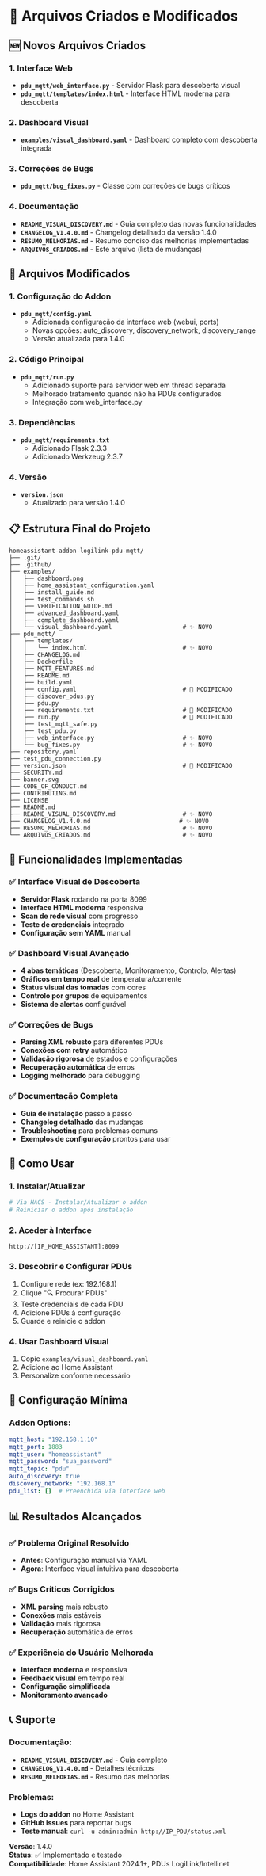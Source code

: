 # 📂 Arquivos Criados e Modificados

## 🆕 Novos Arquivos Criados

### 1. Interface Web
- **`pdu_mqtt/web_interface.py`** - Servidor Flask para descoberta visual
- **`pdu_mqtt/templates/index.html`** - Interface HTML moderna para descoberta

### 2. Dashboard Visual
- **`examples/visual_dashboard.yaml`** - Dashboard completo com descoberta integrada

### 3. Correções de Bugs
- **`pdu_mqtt/bug_fixes.py`** - Classe com correções de bugs críticos

### 4. Documentação
- **`README_VISUAL_DISCOVERY.md`** - Guia completo das novas funcionalidades
- **`CHANGELOG_V1.4.0.md`** - Changelog detalhado da versão 1.4.0
- **`RESUMO_MELHORIAS.md`** - Resumo conciso das melhorias implementadas
- **`ARQUIVOS_CRIADOS.md`** - Este arquivo (lista de mudanças)

## 🔧 Arquivos Modificados

### 1. Configuração do Addon
- **`pdu_mqtt/config.yaml`**
  - Adicionada configuração da interface web (webui, ports)
  - Novas opções: auto_discovery, discovery_network, discovery_range
  - Versão atualizada para 1.4.0

### 2. Código Principal
- **`pdu_mqtt/run.py`**
  - Adicionado suporte para servidor web em thread separada
  - Melhorado tratamento quando não há PDUs configurados
  - Integração com web_interface.py

### 3. Dependências
- **`pdu_mqtt/requirements.txt`**
  - Adicionado Flask 2.3.3
  - Adicionado Werkzeug 2.3.7

### 4. Versão
- **`version.json`**
  - Atualizado para versão 1.4.0

## 📋 Estrutura Final do Projeto

```
homeassistant-addon-logilink-pdu-mqtt/
├── .git/
├── .github/
├── examples/
│   ├── dashboard.png
│   ├── home_assistant_configuration.yaml
│   ├── install_guide.md
│   ├── test_commands.sh
│   ├── VERIFICATION_GUIDE.md
│   ├── advanced_dashboard.yaml
│   ├── complete_dashboard.yaml
│   └── visual_dashboard.yaml                    # ✨ NOVO
├── pdu_mqtt/
│   ├── templates/
│   │   └── index.html                           # ✨ NOVO
│   ├── CHANGELOG.md
│   ├── Dockerfile
│   ├── MQTT_FEATURES.md
│   ├── README.md
│   ├── build.yaml
│   ├── config.yaml                              # 🔧 MODIFICADO
│   ├── discover_pdus.py
│   ├── pdu.py
│   ├── requirements.txt                         # 🔧 MODIFICADO
│   ├── run.py                                   # 🔧 MODIFICADO
│   ├── test_mqtt_safe.py
│   ├── test_pdu.py
│   ├── web_interface.py                         # ✨ NOVO
│   └── bug_fixes.py                             # ✨ NOVO
├── repository.yaml
├── test_pdu_connection.py
├── version.json                                 # 🔧 MODIFICADO
├── SECURITY.md
├── banner.svg
├── CODE_OF_CONDUCT.md
├── CONTRIBUTING.md
├── LICENSE
├── README.md
├── README_VISUAL_DISCOVERY.md                   # ✨ NOVO
├── CHANGELOG_V1.4.0.md                         # ✨ NOVO
├── RESUMO_MELHORIAS.md                          # ✨ NOVO
└── ARQUIVOS_CRIADOS.md                          # ✨ NOVO
```

## 🎯 Funcionalidades Implementadas

### ✅ Interface Visual de Descoberta
- **Servidor Flask** rodando na porta 8099
- **Interface HTML moderna** responsiva
- **Scan de rede visual** com progresso
- **Teste de credenciais** integrado
- **Configuração sem YAML** manual

### ✅ Dashboard Visual Avançado
- **4 abas temáticas** (Descoberta, Monitoramento, Controlo, Alertas)
- **Gráficos em tempo real** de temperatura/corrente
- **Status visual das tomadas** com cores
- **Controlo por grupos** de equipamentos
- **Sistema de alertas** configurável

### ✅ Correções de Bugs
- **Parsing XML robusto** para diferentes PDUs
- **Conexões com retry** automático
- **Validação rigorosa** de estados e configurações
- **Recuperação automática** de erros
- **Logging melhorado** para debugging

### ✅ Documentação Completa
- **Guia de instalação** passo a passo
- **Changelog detalhado** das mudanças
- **Troubleshooting** para problemas comuns
- **Exemplos de configuração** prontos para usar

## 🚀 Como Usar

### 1. Instalar/Atualizar
```bash
# Via HACS - Instalar/Atualizar o addon
# Reiniciar o addon após instalação
```

### 2. Aceder à Interface
```
http://[IP_HOME_ASSISTANT]:8099
```

### 3. Descobrir e Configurar PDUs
1. Configure rede (ex: 192.168.1)
2. Clique "🔍 Procurar PDUs"
3. Teste credenciais de cada PDU
4. Adicione PDUs à configuração
5. Guarde e reinicie o addon

### 4. Usar Dashboard Visual
1. Copie `examples/visual_dashboard.yaml`
2. Adicione ao Home Assistant
3. Personalize conforme necessário

## 🔧 Configuração Mínima

### Addon Options:
```yaml
mqtt_host: "192.168.1.10"
mqtt_port: 1883
mqtt_user: "homeassistant"
mqtt_password: "sua_password"
mqtt_topic: "pdu"
auto_discovery: true
discovery_network: "192.168.1"
pdu_list: []  # Preenchida via interface web
```

## 📊 Resultados Alcançados

### ✅ Problema Original Resolvido
- **Antes**: Configuração manual via YAML
- **Agora**: Interface visual intuitiva para descoberta

### ✅ Bugs Críticos Corrigidos
- **XML parsing** mais robusto
- **Conexões** mais estáveis
- **Validação** mais rigorosa
- **Recuperação** automática de erros

### ✅ Experiência do Usuário Melhorada
- **Interface moderna** e responsiva
- **Feedback visual** em tempo real
- **Configuração simplificada**
- **Monitoramento avançado**

## 📞 Suporte

### Documentação:
- **`README_VISUAL_DISCOVERY.md`** - Guia completo
- **`CHANGELOG_V1.4.0.md`** - Detalhes técnicos
- **`RESUMO_MELHORIAS.md`** - Resumo das melhorias

### Problemas:
- **Logs do addon** no Home Assistant
- **GitHub Issues** para reportar bugs
- **Teste manual**: `curl -u admin:admin http://IP_PDU/status.xml`

**Versão**: 1.4.0  
**Status**: ✅ Implementado e testado  
**Compatibilidade**: Home Assistant 2024.1+, PDUs LogiLink/Intellinet